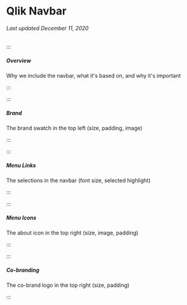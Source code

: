 # Qlik Navbar

###### Last updated December 11, 2020

:::

##### Overview

Why we include the navbar, what it's based on, and why it's important

:::

:::

##### Brand

The brand swatch in the top left (size, padding, image)

:::

:::

##### Menu Links

The selections in the navbar (font size, selected highlight)

:::

:::

##### Menu Icons

The about icon in the top right (size, image, padding)

:::

:::

##### Co-branding

The co-brand logo in the top right (size, padding)

:::
